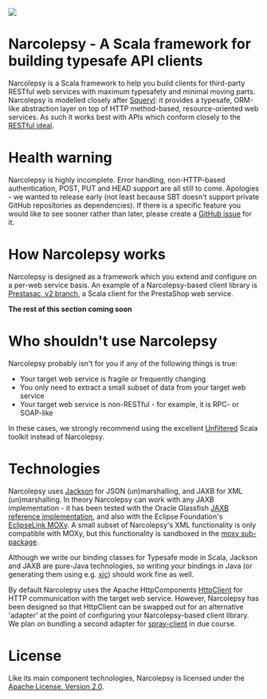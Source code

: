 [![](https://jitpack.io/v/MercurieVV/narcolepsy-scala.svg)](https://jitpack.io/#MercurieVV/narcolepsy-scala)

# Narcolepsy - A Scala framework for building typesafe API clients

Narcolepsy is a Scala framework to help you build clients for third-party RESTful web services with maximum typesafety and minimal moving parts. Narcolepsy is modelled closely after [Squeryl](http://squeryl.org/): it provides a typesafe, ORM-like abstraction layer on top of HTTP method-based, resource-oriented web services. As such it works best with APIs which conform closely to the [RESTful ideal](http://blog.steveklabnik.com/posts/2011-07-03-nobody-understands-rest-or-http).

# Health warning

Narcolepsy is highly incomplete. Error handling, non-HTTP-based authentication, POST, PUT and HEAD support are all still to come. Apologies - we wanted to release early (not least because SBT doesn't support private GitHub repositories as dependencies). If there is a specific feature you would like to see sooner rather than later, please create a [GitHub issue](https://github.com/orderly/narcolepsy-scala/issues) for it.

# How Narcolepsy works

Narcolepsy is designed as a framework which you extend and configure on a per-web service basis. An example of a Narcolepsy-based client library is [Prestasac, v2 branch](https://github.com/orderly/prestashop-scala-client/tree/v2), a Scala client for the PrestaShop web service.

**The rest of this section coming soon**

# Who shouldn't use Narcolepsy

Narcolepsy probably isn't for you if any of the following things is true:

* Your target web service is fragile or frequently changing
* You only need to extract a small subset of data from your target web service
* Your target web service is non-RESTful - for example, it is RPC- or SOAP-like

In these cases, we strongly recommend using the excellent [Unfiltered](http://unfiltered.databinder.net/Unfiltered.html) Scala toolkit instead of Narcolepsy. 

# Technologies

Narcolepsy uses [Jackson](http://jackson.codehaus.org/) for JSON (un)marshalling, and JAXB for XML (un)marshalling. In theory Narcolepsy can work with any JAXB implementation - it has been tested with the Oracle Glassfish [JAXB reference implementation](http://jaxb.java.net/), and also with the Eclipse Foundation's [EclipseLink MOXy](http://eclipse.org/eclipselink/moxy.php). A small subset of Narcolepsy's XML functionality is only compatible with MOXy, but this functionality is sandboxed in the [moxy sub-package](https://github.com/orderly/narcolepsy-scala/tree/master/src/main/scala/co/orderly/narcolepsy/marshallers/xml/moxy).

Although we write our binding classes for Typesafe mode in Scala, Jackson and JAXB are pure-Java technologies, so writing your bindings in Java (or generating them using e.g. [xjc](http://docs.oracle.com/javase/6/docs/technotes/tools/share/xjc.html)) should work fine as well.

By default Narcolepsy uses the Apache HttpComponents [HttpClient](http://hc.apache.org/httpcomponents-client-ga/) for HTTP communication with the target web service. However, Narcolepsy has been designed so that HttpClient can be swapped out for an alternative 'adapter' at the point of configuring your Narcolepsy-based client library. We plan on bundling a second adapter for [spray-client](https://github.com/spray/spray/wiki/spray-client) in due course.

# License

Like its main component technologies, Narcolepsy is licensed under the [Apache License, Version 2.0](http://www.apache.org/licenses/LICENSE-2.0.html). 
